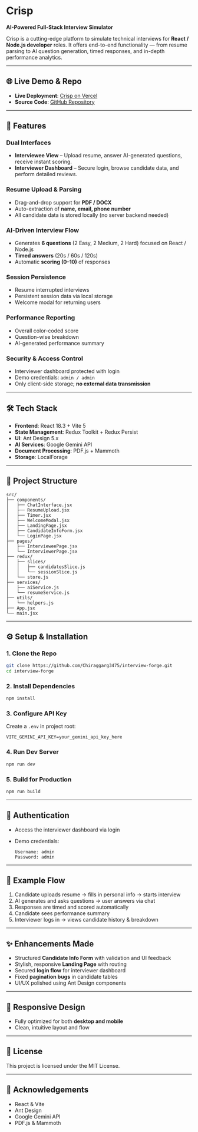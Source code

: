 # Crisp

**AI-Powered Full-Stack Interview Simulator**

Crisp is a cutting-edge platform to simulate technical interviews for **React / Node.js developer** roles. It offers end-to-end functionality — from resume parsing to AI question generation, timed responses, and in-depth performance analytics.

---

## 🌐 Live Demo & Repo

* **Live Deployment**: [Crisp on Vercel](https://interview-forge-ten.vercel.app/)
* **Source Code**: [GitHub Repository](https://github.com/Chiraggarg3475/interview-forge)

---

## 🚀 Features

### Dual Interfaces

* **Interviewee View** – Upload resume, answer AI-generated questions, receive instant scoring.
* **Interviewer Dashboard** – Secure login, browse candidate data, and perform detailed reviews.

### Resume Upload & Parsing

* Drag-and-drop support for **PDF / DOCX**
* Auto-extraction of **name, email, phone number**
* All candidate data is stored locally (no server backend needed)

### AI-Driven Interview Flow

* Generates **6 questions** (2 Easy, 2 Medium, 2 Hard) focused on React / Node.js
* **Timed answers** (20s / 60s / 120s)
* Automatic **scoring (0–10)** of responses

### Session Persistence

* Resume interrupted interviews
* Persistent session data via local storage
* Welcome modal for returning users

### Performance Reporting

* Overall color-coded score
* Question-wise breakdown
* AI-generated performance summary

### Security & Access Control

* Interviewer dashboard protected with login
* Demo credentials: `admin / admin`
* Only client-side storage; **no external data transmission**

---

## 🛠 Tech Stack

* **Frontend**: React 18.3 + Vite 5
* **State Management**: Redux Toolkit + Redux Persist
* **UI**: Ant Design 5.x
* **AI Services**: Google Gemini API
* **Document Processing**: PDF.js + Mammoth
* **Storage**: LocalForage

---

## 📁 Project Structure

```
src/
├── components/
│   ├── ChatInterface.jsx
│   ├── ResumeUpload.jsx
│   ├── Timer.jsx
│   ├── WelcomeModal.jsx
│   ├── LandingPage.jsx
│   ├── CandidateInfoForm.jsx
│   └── LoginPage.jsx
├── pages/
│   ├── IntervieweePage.jsx
│   └── InterviewerPage.jsx
├── redux/
│   ├── slices/
│   │   ├── candidatesSlice.js
│   │   └── sessionSlice.js
│   └── store.js
├── services/
│   ├── aiService.js
│   └── resumeService.js
├── utils/
│   └── helpers.js
├── App.jsx
└── main.jsx
```

---

## ⚙️ Setup & Installation

### 1. Clone the Repo

```bash
git clone https://github.com/Chiraggarg3475/interview-forge.git
cd interview-forge
```

### 2. Install Dependencies

```bash
npm install
```

### 3. Configure API Key

Create a `.env` in project root:

```env
VITE_GEMINI_API_KEY=your_gemini_api_key_here
```

### 4. Run Dev Server

```bash
npm run dev
```

### 5. Build for Production

```bash
npm run build
```

---

## 🔐 Authentication

* Access the interviewer dashboard via login
* Demo credentials:

  ```
  Username: admin  
  Password: admin
  ```

---

## 📝 Example Flow

1. Candidate uploads resume → fills in personal info → starts interview
2. AI generates and asks questions → user answers via chat
3. Responses are timed and scored automatically
4. Candidate sees performance summary
5. Interviewer logs in → views candidate history & breakdown

---

## ✨ Enhancements Made

* Structured **Candidate Info Form** with validation and UI feedback
* Stylish, responsive **Landing Page** with routing
* Secured **login flow** for interviewer dashboard
* Fixed **pagination bugs** in candidate tables
* UI/UX polished using Ant Design components

---

## 📱 Responsive Design

* Fully optimized for both **desktop and mobile**
* Clean, intuitive layout and flow

---

## 📜 License

This project is licensed under the MIT License.

---

## 🙌 Acknowledgements

* React & Vite
* Ant Design
* Google Gemini API
* PDF.js & Mammoth
